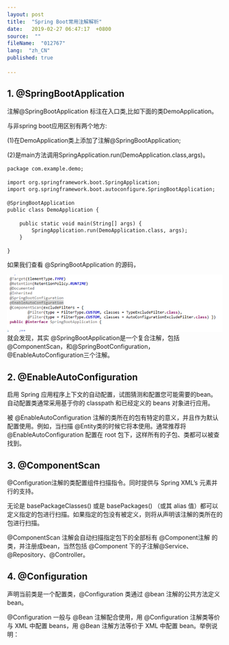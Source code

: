 ```yaml
---
layout: post
title:  "Spring Boot常用注解解析"
date:   2019-02-27 06:47:17  +0800
source:  ""
fileName:  "012767"
lang:  "zh_CN"
published: true

---
```


## 1. @SpringBootApplication

注解@SpringBootApplication 标注在入口类,比如下面的类DemoApplication。

与非spring boot应用区别有两个地方:

(1)在DemoApplication类上添加了注解@SpringBootApplication;

(2)是main方法调用SpringApplication.run(DemoApplication.class,args)。


```
package com.example.demo;

import org.springframework.boot.SpringApplication;
import org.springframework.boot.autoconfigure.SpringBootApplication;

@SpringBootApplication
public class DemoApplication {

	public static void main(String[] args) {
		SpringApplication.run(DemoApplication.class, args);
	}

}

```

如果我们查看 @SpringBootApplication 的源码，

![](2019-03-01-17-37-49.png)
就会发现，其实 @SpringBootApplication是一个复合注解，包括@ComponentScan，和@SpringBootConfiguration，@EnableAutoConfiguration三个注解。


## 2. @EnableAutoConfiguration

启用 Spring 应用程序上下文的自动配置，试图猜测和配置您可能需要的bean。自动配置类通常采用基于你的 classpath 和已经定义的 beans 对象进行应用。

被 @EnableAutoConfiguration 注解的类所在的包有特定的意义，并且作为默认配置使用。例如，当扫描 @Entity类的时候它将本使用。通常推荐将 @EnableAutoConfiguration 配置在 root 包下，这样所有的子包、类都可以被查找到。

## 3. @ComponentScan

@Configuration注解的类配置组件扫描指令。同时提供与 Spring XML’s 元素并行的支持。

无论是 basePackageClasses() 或是 basePackages() （或其 alias 值）都可以定义指定的包进行扫描。如果指定的包没有被定义，则将从声明该注解的类所在的包进行扫描。

@ComponentScan 注解会自动扫描指定包下的全部标有 @Component注解 的类，并注册成bean，当然包括 @Component 下的子注解@Service、@Repository、@Controller。

## 4. @Configuration 

声明当前类是一个配置类，@Configuration 类通过 @bean 注解的公共方法定义bean。

@Configuration 一般与 @Bean 注解配合使用，用 @Configuration 注解类等价与 XML 中配置 beans，用 @Bean 注解方法等价于 XML 中配置 bean。举例说明：



